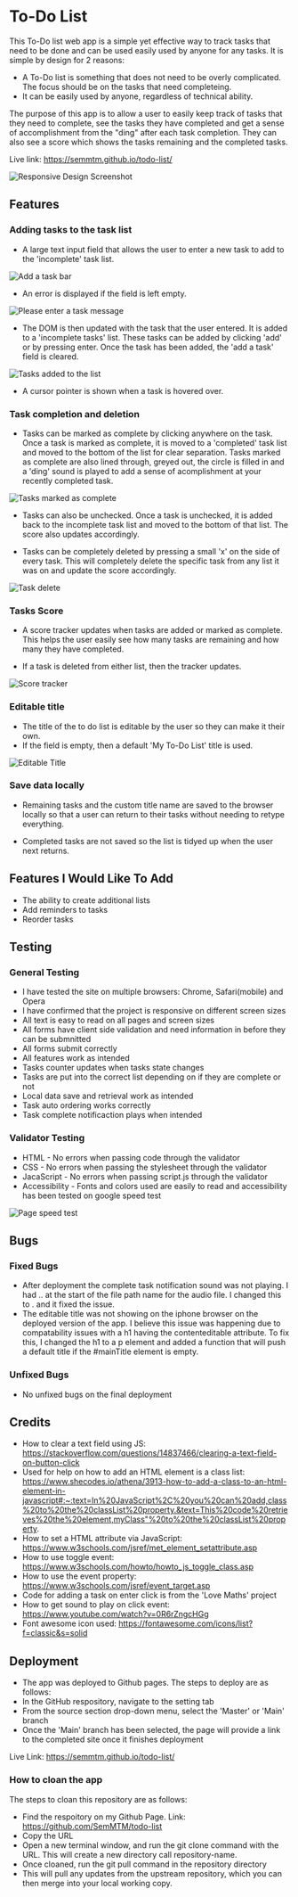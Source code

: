 # To-Do List
This To-Do list web app is a simple yet effective way to track tasks that need to be done and can be used easily used by anyone for any tasks. It is simple by design for 2 reasons: 
 - A To-Do list is something that does not need to be overly complicated. The focus should be on the tasks that need completeing.
 - It can be easily used by anyone, regardless of technical ability.
 
The purpose of this app is to allow a user to easily keep track of tasks that they need to complete, see the tasks they have completed and get a sense of accomplishment from the "ding" after each task completion. They can also see a score which shows the tasks remaining and the completed tasks.

Live link: https://semmtm.github.io/todo-list/


![Responsive Design Screenshot](assets/images/readme-images/Screenshot_3.png)


## Features
### Adding tasks to the task list
- A large text input field that allows the user to enter a new task to add to the 'incomplete' task list.

![Add a task bar](assets/images/readme-images/Screenshot_4.png)

- An error is displayed if the field is left empty.

![Please enter a task message](assets/images/readme-images/Screenshot_5.png)

- The DOM is then updated with the task that the user entered. It is added to a 'incomplete tasks' list. These tasks can be added by clicking 'add' or by pressing enter. Once the task has been added, the 'add a task' field is cleared.

![Tasks added to the list](assets/images/readme-images/Screenshot_6.png)

- A cursor pointer is shown when a task is hovered over.

### Task completion and deletion

- Tasks can be marked as complete by clicking anywhere on the task. Once a task is marked as complete, it is moved to a 'completed' task list and moved to the bottom of the list for clear separation. Tasks marked as complete are also lined through, greyed out, the circle is filled in and a 'ding' sound is played to add a sense of acomplishment at your recently completed task.

![Tasks marked as complete](assets/images/readme-images/Screenshot_7.png)

- Tasks can also be unchecked. Once a task is unchecked, it is added back to the incomplete task list and moved to the bottom of that list. The score also updates accordingly.

- Tasks can be completely deleted by pressing a small 'x' on the side of every task. This will completely delete the specific task from any list it was on and update the score accordingly.

![Task delete](assets/images/readme-images/Screenshot_8.png)


### Tasks Score

- A score tracker updates when tasks are added or marked as complete. This helps the user easily see how many tasks are remaining and how many they have completed.

- If a task is deleted from either list, then the tracker updates.

![Score tracker](assets/images/readme-images/Screenshot_9.png) 

### Editable title

- The title of the to do list is editable by the user so they can make it their own. 
- If the field is empty, then a default 'My To-Do List' title is used.

![Editable Title](assets/images/readme-images/Screenshot_10.png)

### Save data locally 

- Remaining tasks and the custom title name are saved to the browser locally so that a user can return to their tasks without needing to retype everything.

- Completed tasks are not saved so the list is tidyed up when the user next returns.

## Features I Would Like To Add 
- The ability to create additional lists
- Add reminders to tasks 
- Reorder tasks 

## Testing 
### General Testing
- I have tested the site on multiple browsers: Chrome, Safari(mobile) and Opera 
- I have confirmed that the project is responsive on different screen sizes
- All text is easy to read on all pages and screen sizes
- All forms have client side validation and need information in before they can be submnitted
- All forms submit correctly
- All features work as intended
- Tasks counter updates when tasks state changes
- Tasks are put into the correct list depending on if they are complete or not
- Local data save and retrieval work as intended
- Task auto ordering works correctly 
- Task complete notificaction plays when intended

### Validator Testing
- HTML - No errors when passing code through the validator 
- CSS - No errors when passing the stylesheet through the validator
- JacaScript - No errors when passing script.js through the validator
- Accessibility - Fonts and colors used are easily to read and accessibility has been tested on google speed test

![Page speed test](assets/images/readme-images/Screenshot_11.png)


## Bugs
### Fixed Bugs 
- After deployment the complete task notification sound was not playing. I had .. at the start of the file path name for the audio file. I changed this to . and it fixed the issue.
- The editable title was not showing on the iphone browser on the deployed version of the app. I believe this issue was happening due to compatability issues with a h1 having the contenteditable attribute. To fix this, I changed the h1 to a p element and added a function that will push a default title if the #mainTitle element is empty. 

### Unfixed Bugs
- No unfixed bugs on the final deployment

## Credits
- How to clear a text field using JS: https://stackoverflow.com/questions/14837466/clearing-a-text-field-on-button-click
- Used for help on how to add an HTML element is a class list: https://www.shecodes.io/athena/3913-how-to-add-a-class-to-an-html-element-in-javascript#:~:text=In%20JavaScript%2C%20you%20can%20add,class%20to%20the%20classList%20property.&text=This%20code%20retrieves%20the%20element,myClass"%20to%20the%20classList%20property.
- How to set a HTML attribute via JavaScript: https://www.w3schools.com/jsref/met_element_setattribute.asp
- How to use toggle event: https://www.w3schools.com/howto/howto_js_toggle_class.asp
- How to use the event property: https://www.w3schools.com/jsref/event_target.asp
- Code for adding a task on enter click is from the 'Love Maths' project
- How to get sound to play on click event: https://www.youtube.com/watch?v=0R6rZngcHGg
- Font awesome icon used: https://fontawesome.com/icons/list?f=classic&s=solid

## Deployment
- The app was deployed to Github pages. The steps to deploy are as follows:
 - In the GitHub respository, navigate to the setting tab
 - From the source section drop-down menu, select the 'Master' or 'Main' branch
 - Once the 'Main' branch has been selected, the page will provide a link to the completed site once it finishes deployment

 Live Link: https://semmtm.github.io/todo-list/

### How to cloan the app
The steps to cloan this repository are as follows:
- Find the respoitory on my Github Page. Link: https://github.com/SemMTM/todo-list
- Copy the URL
- Open a new terminal window, and run the git clone command with the URL. This will create a new directory call repository-name.
- Once cloaned, run the git pull command in the repository directory
- This will pull any updates from the upstream repository, which you can then merge into your local working copy.
